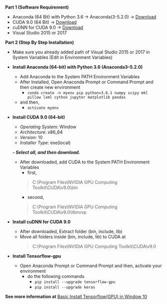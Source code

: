 ﻿**Part 1 (Software Requirement)**
 - Anaconda (64 Bit) with Python 3.6 -> Anaconda(3-5.2.0) -> [Download](https://repo.anaconda.com/archive/)
 - CUDA 9.0 (64 Bit) -> [Download](https://developer.nvidia.com/cuda-toolkit-archive)
 - cuDNN for CUDA 9.0 -> [Download](https://developer.nvidia.com/rdp/cudnn-download)
 - Visual Studio 2015 or 2017
 
**Part 2 (Step By Step Installation)**
 - Make sure you already added path of Visual Studio 2015 or 2017 in System Variables (Edit in Environment Variables)
 
 - **Install Anaconda (64-bit) with Python 3.6 (Anaconda3–5.2.0)**
	 - Add Anaconda to the System PATH Environment Variables
	 - After Installed, Open Anaconda Prompt or Command Prompt and then create new environment	 
		 - `conda create -n myenv pip python=3.6.1 numpy scipy mkl pillow lxml cython jupyter matplotlib pandas`
	 - and then,	 
		 - `activate myenv`
		 
 - **Install CUDA 9.0 (64-bit)**
	 - *Operating System*: Window
	 - *Architecture*: x86_64
	 - *Version*: 10
	 - *Installer Type*: exe(local)
	 
   	 ***- Select all, and then download.***

	 - After downloaded, add CUDA to the System PATH Environment Variables
		 - first,
		> C:\Program Files\NVIDIA GPU Computing Toolkit\CUDA\v9.0\bin
		 - second,
		> C:\Program Files\NVIDIA GPU Computing Toolkit\CUDA\v9.0\libnvvp
		
- **Install cuDNN for CUDA 9.0**
	- After downloaded, Extract folder (bin, include, lib)
	- Move all folders inside (bin, include, lib) to CUDA at
		> C:\Program Files\NVIDIA GPU Computing Toolkit\CUDA\v9.0

- **Install Tensorflow-gpu**
	- Open Anaconda Prompt or Command Prompt and then, activate your environment
		- do the following commands
			- `pip install --upgrade tensorflow-gpu`
			- `pip install --upgrade keras`

**See more information at** [Basic Install Tensorflow(GPU) in Window 10](https://medium.com/@chaampkub/object-detection-%E0%B9%82%E0%B8%94%E0%B8%A2%E0%B9%83%E0%B8%8A%E0%B9%89-tensorflow-gpu-%E0%B8%9A%E0%B8%99-window-10-%E0%B9%80%E0%B8%9A%E0%B8%B7%E0%B9%89%E0%B8%AD%E0%B8%87%E0%B8%95%E0%B9%89%E0%B8%99-part1-a68a450fa0ef)
